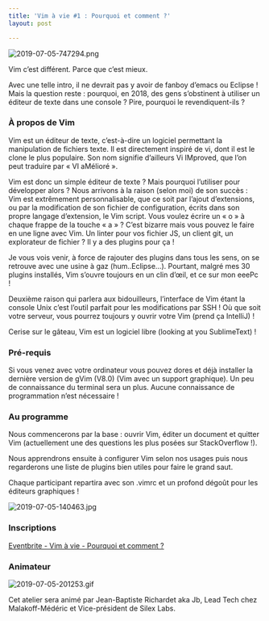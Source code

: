```yaml
---
title: 'Vim à vie #1 : Pourquoi et comment ?'
layout: post

---
```

![2019-07-05-747294.png](http://lexoyo.me/silexlabs.org//assets/2019-07-05-747294.png)

Vim c’est différent. Parce que c’est mieux.

Avec une telle intro, il ne devrait pas y avoir de fanboy d’emacs ou Eclipse ! Mais la question reste : pourquoi, en 2018, des gens s’obstinent à utiliser un éditeur de texte dans une console ? Pire, pourquoi le revendiquent-ils ?


<!-- more -->


### À propos de Vim

Vim est un éditeur de texte, c’est-à-dire un logiciel permettant la manipulation de fichiers texte. Il est directement inspiré de vi, dont il est le clone le plus populaire. Son nom signifie d’ailleurs Vi IMproved, que l’on peut traduire par « VI aMélioré ».

Vim est donc un simple éditeur de texte ? Mais pourquoi l’utiliser pour développer alors ? Nous arrivons à la raison (selon moi) de son succès : Vim est extrêmement personnalisable, que ce soit par l’ajout d’extensions, ou par la modification de son fichier de configuration, écrits dans son propre langage d’extension, le Vim script. Vous voulez écrire un « o » à chaque frappe de la touche « a » ? C’est bizarre mais vous pouvez le faire en une ligne avec Vim. Un linter pour vos fichier JS, un client git, un explorateur de fichier ? Il y a des plugins pour ça !

Je vous vois venir, à force de rajouter des plugins dans tous les sens, on se retrouve avec une usine à gaz (hum..Eclipse…). Pourtant, malgré mes 30 plugins installés, Vim s’ouvre toujours en un clin d’œil, et ce sur mon eeePc !

Deuxième raison qui parlera aux bidouilleurs, l’interface de Vim étant la console Unix c’est l’outil parfait pour les modifications par SSH ! Où que soit votre serveur, vous pourrez toujours y ouvrir votre Vim (prend ça IntelliJ) !

Cerise sur le gâteau, Vim est un logiciel libre (looking at you SublimeText) !

### Pré-requis

Si vous venez avec votre ordinateur vous pouvez dores et déjà installer la dernière version de gVim (V8.0) (Vim avec un support graphique). Un peu de connaissance du terminal sera un plus. Aucune connaissance de programmation n’est nécessaire !

### Au programme

Nous commencerons par la base : ouvrir Vim, éditer un document et quitter Vim (actuellement une des questions les plus posées sur StackOverflow !).

Nous apprendrons ensuite à configurer Vim selon nos usages puis nous regarderons une liste de plugins bien utiles pour faire le grand saut.

Chaque participant repartira avec son .vimrc et un profond dégoût pour les éditeurs graphiques !

![2019-07-05-140463.jpg](http://lexoyo.me/silexlabs.org//assets/2019-07-05-140463.jpg)

### Inscriptions

[Eventbrite - Vim à vie - Pourquoi et comment ?]()


### Animateur

![2019-07-05-201253.gif](http://lexoyo.me/silexlabs.org//assets/2019-07-05-201253.gif)

Cet atelier sera animé par Jean-Baptiste Richardet aka Jb, Lead Tech chez Malakoff-Médéric et Vice-président de Silex Labs.

